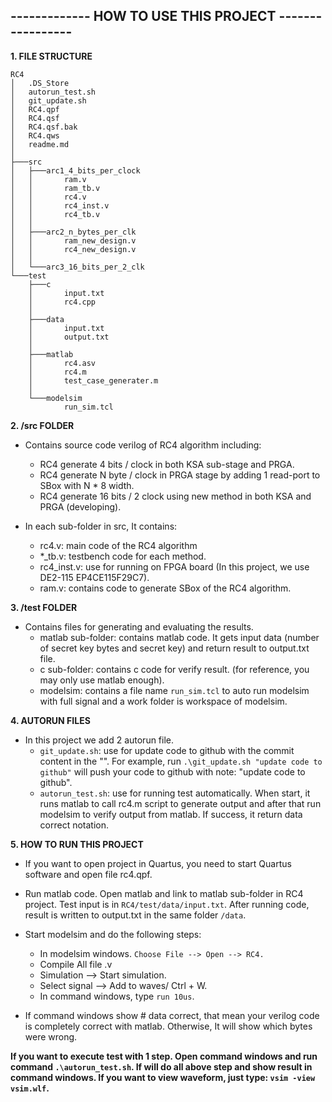 ## -------------  HOW TO USE THIS PROJECT -----------------

**1. FILE STRUCTURE**

    RC4
    │   .DS_Store
    │   autorun_test.sh
    │   git_update.sh
    │   RC4.qpf
    │   RC4.qsf
    │   RC4.qsf.bak
    │   RC4.qws
    │   readme.md
    │       
    ├───src
    │   ├───arc1_4_bits_per_clock
    │   │       ram.v
    │   │       ram_tb.v
    │   │       rc4.v
    │   │       rc4_inst.v
    │   │       rc4_tb.v
    │   │       
    │   ├───arc2_n_bytes_per_clk
    │   │       ram_new_design.v
    │   │       rc4_new_design.v
    │   │       
    │   └───arc3_16_bits_per_2_clk
    └───test
        ├───c
        │       input.txt
        │       rc4.cpp
        │       
        ├───data
        │       input.txt
        │       output.txt
        │       
        ├───matlab
        │       rc4.asv
        │       rc4.m
        │       test_case_generater.m
        │       
        └───modelsim
                run_sim.tcl

**2. /src FOLDER**

- Contains source code verilog of RC4 algorithm including:
    +   RC4 generate 4 bits / clock in both KSA sub-stage and PRGA.
    +   RC4 generate N byte / clock in PRGA stage by adding 1 read-port to SBox with N * 8 width.
    +   RC4 generate 16 bits / 2 clock using new method in both KSA and PRGA (developing).

-   In each sub-folder in src, It contains:
    +   rc4.v: main code of the RC4 algorithm
    +   *_tb.v: testbench code for each method.
    +   rc4_inst.v: use for running on FPGA board (In this project, we use DE2-115 EP4CE115F29C7).
    +   ram.v: contains code to generate SBox of the RC4 algorithm.

**3. /test FOLDER**

- Contains files for generating and evaluating the results.
    +   matlab sub-folder: contains matlab code. It gets input data (number of secret key bytes and secret key)
                            and return result to output.txt file.
    +   c sub-folder: contains c code for verify result. (for reference, you may only use matlab enough).
    +   modelsim: contains a file name `run_sim.tcl` to auto run modelsim with full signal and a work folder is 
                    workspace of modelsim.

**4. AUTORUN FILES**

-   In this project we add 2 autorun file. 
    +   `git_update.sh`: use for update code to github with the 
        commit content in the "". For example, run `.\git_update.sh "update code to github"` will push your code to github
        with note: "update code to github".
    +   `autorun_test.sh`: use for running test automatically. When start, it runs matlab to call rc4.m script to generate 
        output and after that run modelsim to verify output from matlab. If success, it return data correct notation.
    
**5. HOW TO RUN THIS PROJECT**

-   If you want to open project in Quartus, you need to start Quartus software and open file rc4.qpf.

-   Run matlab code. Open matlab and link to matlab sub-folder in RC4 project. Test input is in
    `RC4/test/data/input.txt`. After running code, result is written to output.txt in the same folder `/data`.

-   Start modelsim and do the following steps:
    +   In modelsim windows. `Choose File --> Open --> RC4.`
    +   Compile All file .v
    +   Simulation --> Start simulation.
    +   Select signal --> Add to waves/ Ctrl + W.
    +   In command windows, type `run 10us`.

-   If command windows show # data correct, that mean your verilog code is completely correct with matlab.
    Otherwise, It will show which bytes were wrong. 

**If you want to execute test with 1 step. Open command windows and run command `.\autorun_test.sh`. If will do all above step
    and show result in command windows. If you want to view waveform, just type: `vsim -view vsim.wlf`.**